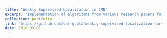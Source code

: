 ```yaml
---
title: "Weakly Supervised Localization in CNN"
excerpt: "Implementation of algorithms from various research papers for weakly supervised localization.<br/><br/><img src='/images/projects/weakly-supervised-localization.jpeg'>"
collection: portfolio
link: "https://github.com/sar-gupta/weakly-supervised-localization-survey"
date: 2018-03-01
--- 
```

